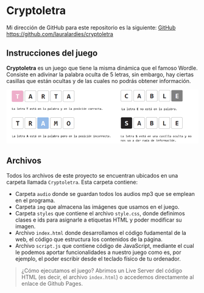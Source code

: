 # Cryptoletra

Mi dirección de GitHub para este repositorio es la siguiente: [GitHub](https://github.com/lauralardies/cryptoletra)
https://github.com/lauralardies/cryptoletra

## Instrucciones del juego

**Cryptoletra** es un juego que tiene la misma dinámica que el famoso Wordle. Consiste en adivinar la palabra oculta de 5 letras, sin embargo, hay ciertas casillas que están ocultas y de las cuales no podrás obtener información. 

<img alt="instrucciones" src="https://github.com/lauralardies/cryptoletra/blob/main/Cryptoletra/img/instrucciones.png">

## Archivos

Todos los archivos de este proyecto se encuentran ubicados en una carpeta llamada `Cryptoletra`. Esta carpeta contiene:
- Carpeta `audio` donde se guardan todos los audios mp3 que se emplean en el programa.
- Carpeta `img` que almacena las imágenes que usamos en el juego.
- Carpeta `styles` que contiene el archivo `style.css`, donde definimos clases e ids para asignarle a etiquetas HTML y poder modificar su imagen.
- Archivo `index.html` donde desarrollamos el código fudamental de la web, el código que estructura los contenidos de la página.
- Archivo `script.js` que contiene código de JavaScript, mediante el cual le podemos aportar funcionalidades a nuestro juego como es, por ejemplo, el poder escribir desde el teclado físico de tu ordenador.

> ¿Cómo ejecutamos el juego? Abrimos un Live Server del código HTML (es decir, el archivo `index.html`) o accedemos directamente al enlace de Github Pages.
